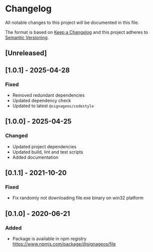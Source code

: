 # Changelog
All notable changes to this project will be documented in this file.

The format is based on [Keep a Changelog](http://keepachangelog.com/en/1.0.0/)
and this project adheres to [Semantic Versioning](http://semver.org/spec/v2.0.0.html).

## [Unreleased]

## [1.0.1] - 2025-04-28
### Fixed
- Removed redundant dependencies
- Updated dependency check
- Updated to latest `@signageos/codestyle`

## [1.0.0] - 2025-04-25
### Changed
- Updated project dependencies
- Updated build, lint and test scripts
- Added documentation

## [0.1.1] - 2021-10-20
### Fixed
- Fix randomly not downloading file.exe binary on win32 platform

## [0.1.0] - 2020-06-21
### Added
- Package is available in npm registry https://www.npmjs.com/package/@signageos/file
